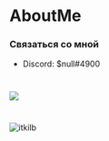 # AboutMe

### Связаться со мной

- Discord: $null#4900

#
<a href="https://www.codewars.com/users/itkilb"> <img src="https://www.codewars.com/users/itkilb/badges/large"></a>
#
<p align="left"><img src="https://github-readme-stats.vercel.app/api/top-langs/?username=itkilb&layout=compact&theme=tokyonight" alt="itkilb"/>
